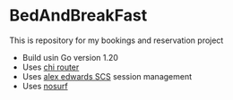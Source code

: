 # BedAndBreakFast

This is repository for my bookings and reservation project

- Build usin Go version 1.20
- Uses [chi router](https://github.com/go-chi/chi)
- Uses [alex edwards SCS](https://github.com/alexedwards/scs/v2) session management
- Uses [nosurf](https://github.com/justinas/nosurf)
